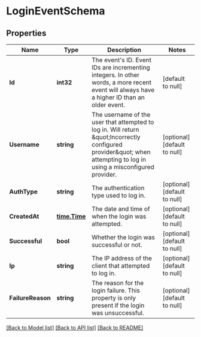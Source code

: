 # LoginEventSchema

## Properties
Name | Type | Description | Notes
------------ | ------------- | ------------- | -------------
**Id** | **int32** | The event&#x27;s ID. Event IDs are incrementing integers. In other words, a more recent event will always have a higher ID than an older event. | [default to null]
**Username** | **string** | The username of the user that attempted to log in. Will return \&quot;Incorrectly configured provider\&quot; when attempting to log in using a misconfigured provider. | [optional] [default to null]
**AuthType** | **string** | The authentication type used to log in. | [optional] [default to null]
**CreatedAt** | [**time.Time**](time.Time.md) | The date and time of when the login was attempted. | [optional] [default to null]
**Successful** | **bool** | Whether the login was successful or not. | [optional] [default to null]
**Ip** | **string** | The IP address of the client that attempted to log in. | [optional] [default to null]
**FailureReason** | **string** | The reason for the login failure. This property is only present if the login was unsuccessful. | [optional] [default to null]

[[Back to Model list]](../README.md#documentation-for-models) [[Back to API list]](../README.md#documentation-for-api-endpoints) [[Back to README]](../README.md)

